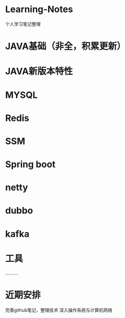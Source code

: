 # Learning-Notes
个人学习笔记整理

# JAVA基础（非全，积累更新）
# JAVA新版本特性
# MYSQL
# Redis
# SSM
# Spring boot
# netty
# dubbo
# kafka
# 工具

..........

# 近期安排
完善github笔记，整理技术
深入操作系统与计算机网络
